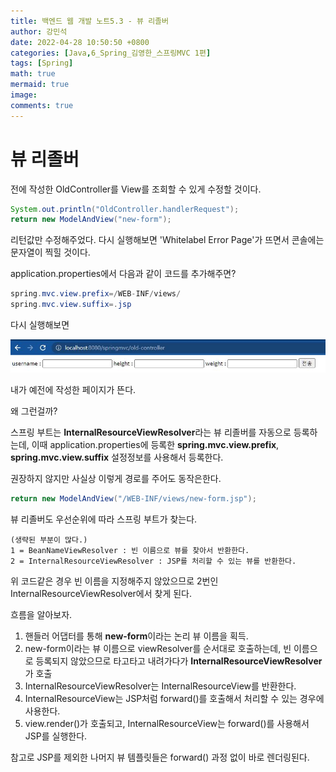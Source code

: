 ```yaml
---
title: 백엔드 웹 개발 노트5.3 - 뷰 리졸버
author: 강민석
date: 2022-04-28 10:50:50 +0800
categories: [Java,6_Spring_김영한_스프링MVC 1편]
tags: [Spring]
math: true
mermaid: true
image: 
comments: true
---
```


# 뷰 리졸버

전에 작성한 OldController를 View를 조회할 수 있게 수정할 것이다.

```java
System.out.println("OldController.handlerRequest");
return new ModelAndView("new-form");
```

리턴값만 수정해주었다. 다시 실행해보면 'Whitelabel Error Page'가 뜨면서 콘솔에는 문자열이 찍힐 것이다.

application.properties에서 다음과 같이 코드를 추가해주면?

```java
spring.mvc.view.prefix=/WEB-INF/views/
spring.mvc.view.suffix=.jsp
```

다시 실행해보면

![](/assets/img/sample/Spring/4_kyh_spring_mvc_note/5_/img/propertiesweb.JPG)

내가 예전에 작성한 페이지가 뜬다.

왜 그런걸까?

스프링 부트는 **InternalResourceViewResolver**라는 뷰 리졸버를 자동으로 등록하는데, 이때 application.properties에 등록한 **spring.mvc.view.prefix**, **spring.mvc.view.suffix** 설정정보를 사용해서 등록한다.

권장하지 않지만 사실상 이렇게 경로를 주어도 동작은한다.

```java
return new ModelAndView("/WEB-INF/views/new-form.jsp");
```

뷰 리졸버도 우선순위에 따라 스프링 부트가 찾는다.

```text
(생략된 부분이 많다.)
1 = BeanNameViewResolver : 빈 이름으로 뷰를 찾아서 반환한다.
2 = InternalResourceViewResolver : JSP를 처리할 수 있는 뷰를 반환한다.
```

위 코드같은 경우 빈 이름을 지정해주지 않았으므로 2번인 InternalResourceViewResolver에서 찾게 된다.

흐름을 알아보자.

1. 핸들러 어댑터를 통해 **new-form**이라는 논리 뷰 이름을 획득.
2. new-form이라는 뷰 이름으로 viewResolver를 순서대로 호출하는데, 빈 이름으로 등록되지 않았으므로 타고타고 내려가다가 **InternalResourceViewResolver**가 호출
3. InternalResourceViewResolver는 InternalResourceView를 반환한다.
4. InternalResourceView는 JSP처럼 forward()를 호출해서 처리할 수 있는 경우에 사용한다.
5. view.render()가 호출되고, InternalResourceView는 forward()를 사용해서 JSP를 실행한다.

참고로 JSP를 제외한 나머지 뷰 템플릿들은 forward() 과정 없이 바로 렌더링된다.


